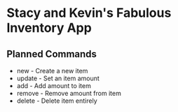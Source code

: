 # Stacy and Kevin's Fabulous Inventory App

## Planned Commands

* new - Create a new item
* update - Set an item amount
* add - Add amount to item
* remove - Remove amount from item
* delete - Delete item entirely
